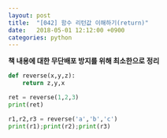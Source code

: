 ```yaml
---
layout: post
title:  "[042] 함수 리턴값 이해하기(return)"
date:   2018-05-01 12:12:00 +0900
categories: python
---
```

**책 내용에 대한 무단배포 방지를 위해 최소한으로 정리**

```python
def reverse(x,y,z):
    return z,y,x

ret = reverse(1,2,3)
print(ret)

r1,r2,r3 = reverse('a','b','c')
print(r1);print(r2);print(r3)
```

